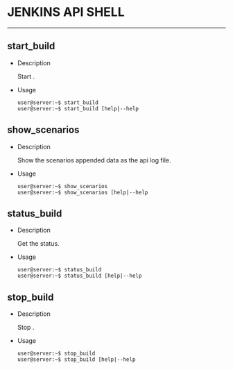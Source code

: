 # JENKINS API SHELL

------------------------------------------------

## start_build

* Description

    Start .

* Usage

    ```console
    user@server:~$ start_build
    user@server:~$ start_build [help|--help
    ```

## show_scenarios

* Description

  Show the scenarios appended data as the api log file.

* Usage

  ```console
  user@server:~$ show_scenarios
  user@server:~$ show_scenarios [help|--help
  ```

## status_build
  
* Description

  Get the status.

* Usage

  ```console
  user@server:~$ status_build
  user@server:~$ status_build [help|--help
  ```

## stop_build

* Description

  Stop .

* Usage

  ```console
  user@server:~$ stop_build
  user@server:~$ stop_build [help|--help
    ```
